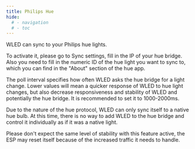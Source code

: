 ```yaml
---
title: Philips Hue
hide:
  # - navigation
  # - toc
---
```


WLED can sync to your Philips hue lights.

To activate it, please go to Sync settings, fill in the IP of your hue bridge. Also you need to fill in the numeric ID of the hue light you want to sync to, which you can find in the "About" section of the hue app.

The poll interval specifies how often WLED asks the hue bridge for a light change. Lower values will mean a quicker response of WLED to hue light changes, but also decrease responsiveness and stability of WLED and potentially the hue bridge.
It is recommended to set it to 1000-2000ms.

Due to the nature of the hue protocol, WLED can only sync itself to a native hue bulb. At this time, there is no way to add WLED to the hue bridge and control it individually as if it was a native light.

Please don't expect the same level of stability with this feature active, the ESP may reset itself because of the increased traffic it needs to handle.

